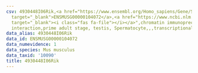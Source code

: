 ```yaml
---
csv: 4930448I06Rik,<a href="https://www.ensembl.org/Homo_sapiens/Gene/Summary?db=core;g=ENSMUSG00000104072"
  target="_blank">ENSMUSG00000104072</a>,<a href="https://www.ncbi.nlm.nih.gov/pubmed/25450459"
  target="_blank"><i class="fas fa-file"></i></a>",chromatin immunoprecipitation assay,direct
  interaction,prime adult stage, testis, Spermatocyte,,,transcriptional regulation,
data_alias: 4930448I06Rik
data_id: ENSMUSG00000104072
data_numevidence: 1
data_species: Mus musculus
data_taxid: '10090'
title: 4930448I06Rik
---
```

